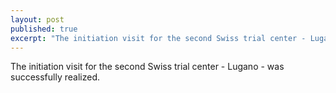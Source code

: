 ```yaml
---
layout: post
published: true
excerpt: "The initiation visit for the second Swiss trial center - Lugano - was successfully realized"
---
```



The initiation visit for the second Swiss trial center - Lugano - was successfully realized.
